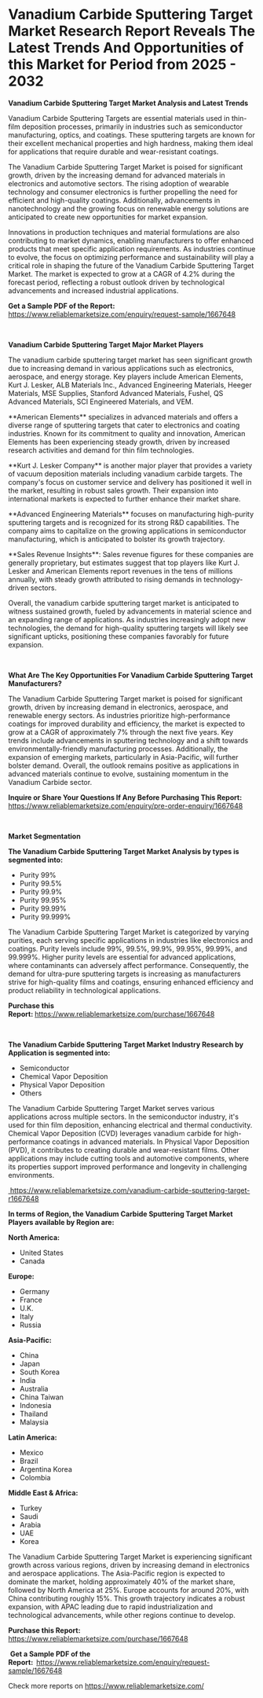 <p><h1>Vanadium Carbide Sputtering Target Market Research Report Reveals The Latest Trends And Opportunities of this Market for Period from 2025 - 2032</h1></p><p><strong>Vanadium Carbide Sputtering Target Market Analysis and Latest Trends</strong></p>
<p><p>Vanadium Carbide Sputtering Targets are essential materials used in thin-film deposition processes, primarily in industries such as semiconductor manufacturing, optics, and coatings. These sputtering targets are known for their excellent mechanical properties and high hardness, making them ideal for applications that require durable and wear-resistant coatings.</p><p>The Vanadium Carbide Sputtering Target Market is poised for significant growth, driven by the increasing demand for advanced materials in electronics and automotive sectors. The rising adoption of wearable technology and consumer electronics is further propelling the need for efficient and high-quality coatings. Additionally, advancements in nanotechnology and the growing focus on renewable energy solutions are anticipated to create new opportunities for market expansion.</p><p>Innovations in production techniques and material formulations are also contributing to market dynamics, enabling manufacturers to offer enhanced products that meet specific application requirements. As industries continue to evolve, the focus on optimizing performance and sustainability will play a critical role in shaping the future of the Vanadium Carbide Sputtering Target Market. The market is expected to grow at a CAGR of 4.2% during the forecast period, reflecting a robust outlook driven by technological advancements and increased industrial applications.</p></p>
<p><strong>Get a Sample PDF of the Report:&nbsp;</strong> <a href="https://www.reliablemarketsize.com/enquiry/request-sample/1667648?utm_campaign=3248&utm_medium=2&utm_source=Github&utm_content=ia&utm_term=08032025&utm_id=vanadium-carbide-sputtering-target">https://www.reliablemarketsize.com/enquiry/request-sample/1667648</a></p>
<p>&nbsp;</p>
<p><strong>Vanadium Carbide Sputtering Target Major Market Players</strong></p>
<p><p>The vanadium carbide sputtering target market has seen significant growth due to increasing demand in various applications such as electronics, aerospace, and energy storage. Key players include American Elements, Kurt J. Lesker, ALB Materials Inc., Advanced Engineering Materials, Heeger Materials, MSE Supplies, Stanford Advanced Materials, Fushel, QS Advanced Materials, SCI Engineered Materials, and VEM.</p><p>**American Elements** specializes in advanced materials and offers a diverse range of sputtering targets that cater to electronics and coating industries. Known for its commitment to quality and innovation, American Elements has been experiencing steady growth, driven by increased research activities and demand for thin film technologies.</p><p>**Kurt J. Lesker Company** is another major player that provides a variety of vacuum deposition materials including vanadium carbide targets. The company's focus on customer service and delivery has positioned it well in the market, resulting in robust sales growth. Their expansion into international markets is expected to further enhance their market share.</p><p>**Advanced Engineering Materials** focuses on manufacturing high-purity sputtering targets and is recognized for its strong R&D capabilities. The company aims to capitalize on the growing applications in semiconductor manufacturing, which is anticipated to bolster its growth trajectory.</p><p>**Sales Revenue Insights**: Sales revenue figures for these companies are generally proprietary, but estimates suggest that top players like Kurt J. Lesker and American Elements report revenues in the tens of millions annually, with steady growth attributed to rising demands in technology-driven sectors.</p><p>Overall, the vanadium carbide sputtering target market is anticipated to witness sustained growth, fueled by advancements in material science and an expanding range of applications. As industries increasingly adopt new technologies, the demand for high-quality sputtering targets will likely see significant upticks, positioning these companies favorably for future expansion.</p></p>
<p>&nbsp;</p>
<p><strong>What Are The Key Opportunities For Vanadium Carbide Sputtering Target Manufacturers?</strong></p>
<p><p>The Vanadium Carbide Sputtering Target market is poised for significant growth, driven by increasing demand in electronics, aerospace, and renewable energy sectors. As industries prioritize high-performance coatings for improved durability and efficiency, the market is expected to grow at a CAGR of approximately 7% through the next five years. Key trends include advancements in sputtering technology and a shift towards environmentally-friendly manufacturing processes. Additionally, the expansion of emerging markets, particularly in Asia-Pacific, will further bolster demand. Overall, the outlook remains positive as applications in advanced materials continue to evolve, sustaining momentum in the Vanadium Carbide sector.</p></p>
<p><strong>Inquire or Share Your Questions If Any Before Purchasing This Report:</strong> <a href="https://www.reliablemarketsize.com/enquiry/pre-order-enquiry/1667648?utm_campaign=3248&utm_medium=2&utm_source=Github&utm_content=ia&utm_term=08032025&utm_id=vanadium-carbide-sputtering-target">https://www.reliablemarketsize.com/enquiry/pre-order-enquiry/1667648</a></p>
<p>&nbsp;</p>
<p><strong>Market Segmentation</strong></p>
<p><strong>The Vanadium Carbide Sputtering Target Market Analysis by types is segmented into:</strong></p>
<p><ul><li>Purity 99%</li><li>Purity 99.5%</li><li>Purity 99.9%</li><li>Purity 99.95%</li><li>Purity 99.99%</li><li>Purity 99.999%</li></ul></p>
<p><p>The Vanadium Carbide Sputtering Target Market is categorized by varying purities, each serving specific applications in industries like electronics and coatings. Purity levels include 99%, 99.5%, 99.9%, 99.95%, 99.99%, and 99.999%. Higher purity levels are essential for advanced applications, where contaminants can adversely affect performance. Consequently, the demand for ultra-pure sputtering targets is increasing as manufacturers strive for high-quality films and coatings, ensuring enhanced efficiency and product reliability in technological applications.</p></p>
<p><strong>Purchase this Report:&nbsp;</strong><a href="https://www.reliablemarketsize.com/purchase/1667648?utm_campaign=3248&utm_medium=2&utm_source=Github&utm_content=ia&utm_term=08032025&utm_id=vanadium-carbide-sputtering-target">https://www.reliablemarketsize.com/purchase/1667648</a></p>
<p>&nbsp;</p>
<p><strong>The Vanadium Carbide Sputtering Target Market Industry Research by Application is segmented into:</strong></p>
<p><ul><li>Semiconductor</li><li>Chemical Vapor Deposition</li><li>Physical Vapor Deposition</li><li>Others</li></ul></p>
<p><p>The Vanadium Carbide Sputtering Target Market serves various applications across multiple sectors. In the semiconductor industry, it's used for thin film deposition, enhancing electrical and thermal conductivity. Chemical Vapor Deposition (CVD) leverages vanadium carbide for high-performance coatings in advanced materials. In Physical Vapor Deposition (PVD), it contributes to creating durable and wear-resistant films. Other applications may include cutting tools and automotive components, where its properties support improved performance and longevity in challenging environments.</p></p>
<p><a href="https://www.reliablemarketsize.com/vanadium-carbide-sputtering-target-r1667648?utm_campaign=3248&utm_medium=2&utm_source=Github&utm_content=ia&utm_term=08032025&utm_id=vanadium-carbide-sputtering-target">&nbsp;https://www.reliablemarketsize.com/vanadium-carbide-sputtering-target-r1667648</a></p>
<p><strong>In terms of Region, the Vanadium Carbide Sputtering Target Market Players available by Region are:</strong></p>
<p>
    <p> <strong> North America: </strong>
        <ul>
            <li>United States</li>
            <li>Canada</li>
        </ul>
        </p> 
    <p> <strong> Europe: </strong>
        <ul>
            <li>Germany</li>
            <li>France</li>
            <li>U.K.</li>
            <li>Italy</li>
            <li>Russia</li>
        </ul>
        </p> 
    <p> <strong> Asia-Pacific: </strong>
        <ul>
            <li>China</li>
            <li>Japan</li>
            <li>South Korea</li>
            <li>India</li>
            <li>Australia</li>
            <li>China Taiwan</li>
            <li>Indonesia</li>
            <li>Thailand</li>
            <li>Malaysia</li>
        </ul>
        </p> 
    <p> <strong> Latin America: </strong>
        <ul>
            <li>Mexico</li>
            <li>Brazil</li>
            <li>Argentina Korea</li>
            <li>Colombia</li>
        </ul>
        </p> 
    <p> <strong> Middle East & Africa: </strong>
        <ul>
            <li>Turkey</li>
            <li>Saudi</li>
            <li>Arabia</li>
            <li>UAE</li>
            <li>Korea</li>
        </ul>
    </p>
    </p>
<p><p>The Vanadium Carbide Sputtering Target Market is experiencing significant growth across various regions, driven by increasing demand in electronics and aerospace applications. The Asia-Pacific region is expected to dominate the market, holding approximately 40% of the market share, followed by North America at 25%. Europe accounts for around 20%, with China contributing roughly 15%. This growth trajectory indicates a robust expansion, with APAC leading due to rapid industrialization and technological advancements, while other regions continue to develop.</p></p>
<p><strong>Purchase this Report: </strong><a href="https://www.reliablemarketsize.com/purchase/1667648?utm_campaign=3248&utm_medium=2&utm_source=Github&utm_content=ia&utm_term=08032025&utm_id=vanadium-carbide-sputtering-target">https://www.reliablemarketsize.com/purchase/1667648</a></p>
<p>&nbsp;<strong>Get a Sample PDF of the Report:&nbsp;&nbsp;</strong><a href="https://www.reliablemarketsize.com/enquiry/request-sample/1667648?utm_campaign=3248&utm_medium=2&utm_source=Github&utm_content=ia&utm_term=08032025&utm_id=vanadium-carbide-sputtering-target">https://www.reliablemarketsize.com/enquiry/request-sample/1667648</a></p>
<p><strong></strong></p>
<p>Check more reports on <a href="https://www.reliablemarketsize.com/?utm_campaign=3248&utm_medium=2&utm_source=Github&utm_content=ia&utm_term=08032025&utm_id=vanadium-carbide-sputtering-target">https://www.reliablemarketsize.com/</a></p>